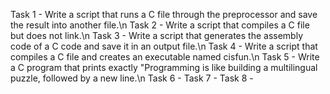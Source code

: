Task 1 - Write a script that runs a C file through the preprocessor and save the result into another file.\n
Task 2 - Write a script that compiles a C file but does not link.\n
Task 3 - Write a script that generates the assembly code of a C code and save it in an output file.\n
Task 4 - Write a script that compiles a C file and creates an executable named cisfun.\n
Task 5 - Write a C program that prints exactly "Programming is like building a multilingual puzzle, followed by a new line.\n
Task 6 -
Task 7 -
Task 8 -

